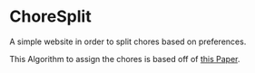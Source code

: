 # ChoreSplit

A simple website in order to split chores based on preferences.

This Algorithm to assign the chores is based off of [this Paper](http://ifaamas.org/Proceedings/aamas2020/pdfs/p384.pdf).
